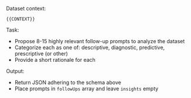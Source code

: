 Dataset context:

```
{{CONTEXT}}
```

Task:

- Propose 8-15 highly relevant follow-up prompts to analyze the dataset
- Categorize each as one of: descriptive, diagnostic, predictive, prescriptive (or other)
- Provide a short rationale for each

Output:

- Return JSON adhering to the schema above
- Place prompts in `followUps` array and leave `insights` empty
